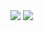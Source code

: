 <img src="https://github-readme-stats.vercel.app/api?username=szymonSumara&show_icons=false&count_private=true" /> 

<img src="https://github-readme-stats.vercel.app/api/top-langs/?username=szymonSumara&exclude_repo=studies,Programowanie-Obiektowe&hide=MakeFile" />

